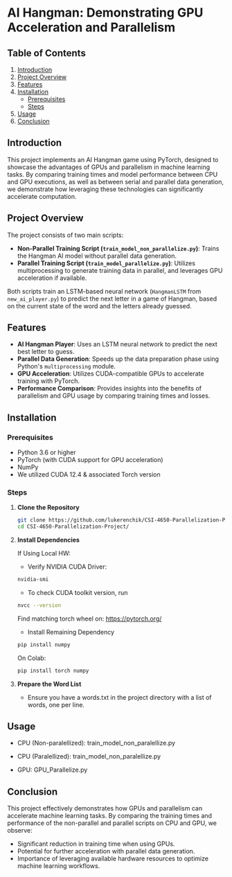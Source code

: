 # AI Hangman: Demonstrating GPU Acceleration and Parallelism

## Table of Contents

1. [Introduction](#introduction)
2. [Project Overview](#project-overview)
3. [Features](#features)
4. [Installation](#installation)
   - [Prerequisites](#prerequisites)
   - [Steps](#steps)
5. [Usage](#usage)
6. [Conclusion](#conclusion)


## Introduction

This project implements an AI Hangman game using PyTorch, designed to showcase the advantages of GPUs and parallelism in machine learning tasks. By comparing training times and model performance between CPU and GPU executions, as well as between serial and parallel data generation, we demonstrate how leveraging these technologies can significantly accelerate computation.

## Project Overview

The project consists of two main scripts:

- **Non-Parallel Training Script (`train_model_non_parallelize.py`)**: Trains the Hangman AI model without parallel data generation.
- **Parallel Training Script (`train_model_parallelize.py`)**: Utilizes multiprocessing to generate training data in parallel, and leverages GPU acceleration if available.

Both scripts train an LSTM-based neural network (`HangmanLSTM` from `new_ai_player.py`) to predict the next letter in a game of Hangman, based on the current state of the word and the letters already guessed.

## Features

- **AI Hangman Player**: Uses an LSTM neural network to predict the next best letter to guess.
- **Parallel Data Generation**: Speeds up the data preparation phase using Python's `multiprocessing` module.
- **GPU Acceleration**: Utilizes CUDA-compatible GPUs to accelerate training with PyTorch.
- **Performance Comparison**: Provides insights into the benefits of parallelism and GPU usage by comparing training times and losses.

## Installation

### Prerequisites

- Python 3.6 or higher
- PyTorch (with CUDA support for GPU acceleration)
- NumPy
- We utilized CUDA 12.4 & associated Torch version

### Steps

1. **Clone the Repository**

   ```bash
   git clone https://github.com/lukerenchik/CSI-4650-Parallelization-Project/
   cd CSI-4650-Parallelization-Project/
   

2. **Install Dependencies**
   
   If Using Local HW:

   - Verify NVIDIA CUDA Driver:
   
   ```bash
   nvidia-smi
   ```
   
   - To check CUDA toolkit version, run
   
   ```bash 
   nvcc --version
   ```
   
   Find matching torch wheel on: https://pytorch.org/
   
   - Install Remaining Dependency
   ```bash
   pip install numpy
   ```
   
   On Colab:
   ```bash
   pip install torch numpy
   ```
   
4. **Prepare the Word List**
    - Ensure you have a words.txt in the project directory with a list of words, one per line.


## Usage

- CPU (Non-paralellized): train_model_non_paralellize.py

- CPU (Paralellized): train_model_non_paralellize.py

- GPU: GPU_Parallelize.py

## Conclusion

This project effectively demonstrates how GPUs and parallelism can accelerate machine learning tasks.
By comparing the training times and performance of the non-parallel and parallel scripts on CPU and GPU, we observe:

- Significant reduction in training time when using GPUs.
- Potential for further acceleration with parallel data generation.
- Importance of leveraging available hardware resources to optimize machine learning workflows.
